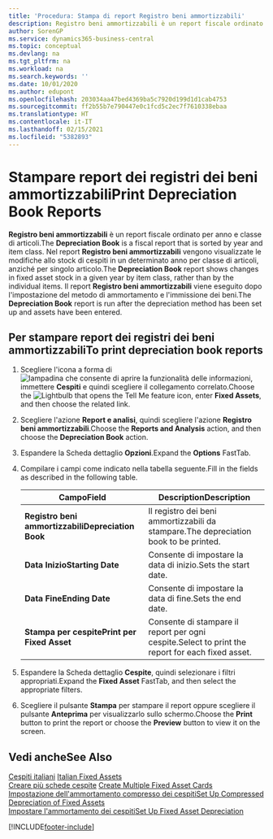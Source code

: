```yaml
---
title: 'Procedura: Stampa di report Registro beni ammortizzabili'
description: Registro beni ammortizzabili è un report fiscale ordinato per anno e classe di articoli. Nel report Registro beni ammortizzabili vengono visualizzate le modifiche allo stock di cespiti in un determinato anno per classe di articoli, anziché per singolo articolo. Il report Registro beni ammortizzabili viene eseguito dopo l'impostazione del metodo di ammortamento e l'immissione dei beni.
author: SorenGP
ms.service: dynamics365-business-central
ms.topic: conceptual
ms.devlang: na
ms.tgt_pltfrm: na
ms.workload: na
ms.search.keywords: ''
ms.date: 10/01/2020
ms.author: edupont
ms.openlocfilehash: 203034aa47bed4369ba5c7920d199d1d1cab4753
ms.sourcegitcommit: ff2b55b7e790447e0c1fcd5c2ec7f7610338ebaa
ms.translationtype: HT
ms.contentlocale: it-IT
ms.lasthandoff: 02/15/2021
ms.locfileid: "5382893"
---
```

# <a name="print-depreciation-book-reports"></a><span data-ttu-id="5eb0a-105">Stampare report dei registri dei beni ammortizzabili</span><span class="sxs-lookup"><span data-stu-id="5eb0a-105">Print Depreciation Book Reports</span></span>
<span data-ttu-id="5eb0a-106">**Registro beni ammortizzabili** è un report fiscale ordinato per anno e classe di articoli.</span><span class="sxs-lookup"><span data-stu-id="5eb0a-106">The **Depreciation Book** is a fiscal report that is sorted by year and item class.</span></span> <span data-ttu-id="5eb0a-107">Nel report **Registro beni ammortizzabili** vengono visualizzate le modifiche allo stock di cespiti in un determinato anno per classe di articoli, anziché per singolo articolo.</span><span class="sxs-lookup"><span data-stu-id="5eb0a-107">The **Depreciation Book** report shows changes in fixed asset stock in a given year by item class, rather than by the individual items.</span></span> <span data-ttu-id="5eb0a-108">Il report **Registro beni ammortizzabili** viene eseguito dopo l'impostazione del metodo di ammortamento e l'immissione dei beni.</span><span class="sxs-lookup"><span data-stu-id="5eb0a-108">The **Depreciation Book** report is run after the depreciation method has been set up and assets have been entered.</span></span>  

## <a name="to-print-depreciation-book-reports"></a><span data-ttu-id="5eb0a-109">Per stampare report dei registri dei beni ammortizzabili</span><span class="sxs-lookup"><span data-stu-id="5eb0a-109">To print depreciation book reports</span></span>  

1.  <span data-ttu-id="5eb0a-110">Scegliere l'icona a forma di ![lampadina che consente di aprire la funzionalità delle informazioni](../../media/ui-search/search_small.png "Informazioni sull'operazione che si desidera eseguire"), immettere **Cespiti** e quindi scegliere il collegamento correlato.</span><span class="sxs-lookup"><span data-stu-id="5eb0a-110">Choose the ![Lightbulb that opens the Tell Me feature](../../media/ui-search/search_small.png "Tell me what you want to do") icon, enter **Fixed Assets**, and then choose the related link.</span></span>  
2.  <span data-ttu-id="5eb0a-111">Scegliere l'azione **Report e analisi**, quindi scegliere l'azione **Registro beni ammortizzabili**.</span><span class="sxs-lookup"><span data-stu-id="5eb0a-111">Choose the **Reports and Analysis** action, and then choose the **Depreciation Book** action.</span></span>  
3.  <span data-ttu-id="5eb0a-112">Espandere la Scheda dettaglio **Opzioni**.</span><span class="sxs-lookup"><span data-stu-id="5eb0a-112">Expand the **Options** FastTab.</span></span>  
4.  <span data-ttu-id="5eb0a-113">Compilare i campi come indicato nella tabella seguente.</span><span class="sxs-lookup"><span data-stu-id="5eb0a-113">Fill in the fields as described in the following table.</span></span>  

    |<span data-ttu-id="5eb0a-114">Campo</span><span class="sxs-lookup"><span data-stu-id="5eb0a-114">Field</span></span>|<span data-ttu-id="5eb0a-115">Description</span><span class="sxs-lookup"><span data-stu-id="5eb0a-115">Description</span></span>|  
    |---------------------------------|---------------------------------------|  
    |<span data-ttu-id="5eb0a-116">**Registro beni ammortizzabili**</span><span class="sxs-lookup"><span data-stu-id="5eb0a-116">**Depreciation Book**</span></span>|<span data-ttu-id="5eb0a-117">Il registro dei beni ammortizzabili da stampare.</span><span class="sxs-lookup"><span data-stu-id="5eb0a-117">The depreciation book to be printed.</span></span>|  
    |<span data-ttu-id="5eb0a-118">**Data Inizio**</span><span class="sxs-lookup"><span data-stu-id="5eb0a-118">**Starting Date**</span></span>|<span data-ttu-id="5eb0a-119">Consente di impostare la data di inizio.</span><span class="sxs-lookup"><span data-stu-id="5eb0a-119">Sets the start date.</span></span>|  
    |<span data-ttu-id="5eb0a-120">**Data Fine**</span><span class="sxs-lookup"><span data-stu-id="5eb0a-120">**Ending Date**</span></span>|<span data-ttu-id="5eb0a-121">Consente di impostare la data di fine.</span><span class="sxs-lookup"><span data-stu-id="5eb0a-121">Sets the end date.</span></span>|  
    |<span data-ttu-id="5eb0a-122">**Stampa per cespite**</span><span class="sxs-lookup"><span data-stu-id="5eb0a-122">**Print per Fixed Asset**</span></span>|<span data-ttu-id="5eb0a-123">Consente di stampare il report per ogni cespite.</span><span class="sxs-lookup"><span data-stu-id="5eb0a-123">Select to print the report for each fixed asset.</span></span>|  

5.  <span data-ttu-id="5eb0a-124">Espandere la Scheda dettaglio **Cespite**, quindi selezionare i filtri appropriati.</span><span class="sxs-lookup"><span data-stu-id="5eb0a-124">Expand the **Fixed Asset** FastTab, and then select the appropriate filters.</span></span>  
6.  <span data-ttu-id="5eb0a-125">Scegliere il pulsante **Stampa** per stampare il report oppure scegliere il pulsante **Anteprima** per visualizzarlo sullo schermo.</span><span class="sxs-lookup"><span data-stu-id="5eb0a-125">Choose the **Print** button to print the report or choose the **Preview** button to view it on the screen.</span></span>  

## <a name="see-also"></a><span data-ttu-id="5eb0a-126">Vedi anche</span><span class="sxs-lookup"><span data-stu-id="5eb0a-126">See Also</span></span>  
 <span data-ttu-id="5eb0a-127">[Cespiti italiani](italian-fixed-assets.md) </span><span class="sxs-lookup"><span data-stu-id="5eb0a-127">[Italian Fixed Assets](italian-fixed-assets.md) </span></span>  
 <span data-ttu-id="5eb0a-128">[Creare più schede cespite](how-to-create-multiple-fixed-asset-cards.md) </span><span class="sxs-lookup"><span data-stu-id="5eb0a-128">[Create Multiple Fixed Asset Cards](how-to-create-multiple-fixed-asset-cards.md) </span></span>  
 [<span data-ttu-id="5eb0a-129">Impostazione dell'ammortamento compresso dei cespiti</span><span class="sxs-lookup"><span data-stu-id="5eb0a-129">Set Up Compressed Depreciation of Fixed Assets</span></span>](how-to-set-up-compressed-depreciation-of-fixed-assets.md)  
 [<span data-ttu-id="5eb0a-130">Impostare l'ammortamento dei cespiti</span><span class="sxs-lookup"><span data-stu-id="5eb0a-130">Set Up Fixed Asset Depreciation</span></span>](../../fa-how-setup-depreciation.md)


[!INCLUDE[footer-include](../../includes/footer-banner.md)]